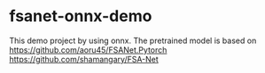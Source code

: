 # fsanet-onnx-demo

This demo project by using onnx.
The pretrained model is based on https://github.com/aoru45/FSANet.Pytorch https://github.com/shamangary/FSA-Net
